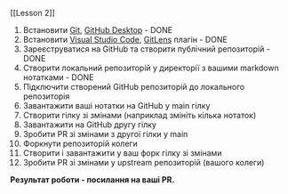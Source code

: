 [[Lesson 2]]

1. Встановити [Git](https://git-scm.com/downloads), [GitHub Desktop](https://desktop.github.com/)  - DONE
2. Встановити [Visual Studio Code](https://code.visualstudio.com/), [GitLens](https://marketplace.visualstudio.com/items?itemName=eamodio.gitlens) плагін - DONE
3. Зареєструватися на GitHub та створити публічний репозиторій - DONE 
4. Створити локальний репозиторій у директорії з вашими markdown нотатками - DONE
5. Підключити створений GitHub репозиторій до локального репозиторія 
6. Завантажити ваші нотатки на GitHub у main гілку
7. Створити гілку зі змінами (наприклад змініть кілька нотаток)
8. Завантажити на GitHub другу гілку
9. Зробити PR зі змінами з другої гілки у main
10. Форкнути репозиторій колеги
11. Створити і завантажити у ваш форк гілку зі змінами
12. Зробити PR зі змінами у upstream репозиторій (вашого колеги)

**Результат роботи - посилання на ваші PR.**
